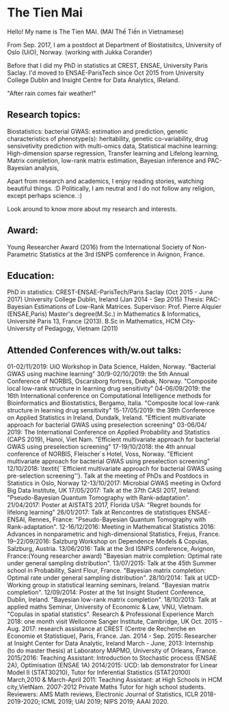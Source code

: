 # The Tien Mai

Hello! My name is The Tien MAI. (MAI Thế Tiến in Vietnamese)

From Sep. 2017, I am a postdoct at Department of Biostatisitcs, 
University of Oslo (UiO), Norway. (working with Jukka Corander)

Before that I did my PhD in statistics at CREST, ENSAE, University Paris Saclay.
I'd moved to ENSAE-ParisTech since Oct 2015 from University College Dublin 
and Insight Centre for Data Analytics, IReland.



"After rain comes fair weather!"
 
## Research topics:
Biostatistics: 
bacterial GWAS: estimation and prediction,
genetic characteristics of phenotype(s): heritability, genetic co-variability,
drug sensivetivity prediction with multi-omics data,
Statistical machine learning: 
High-dimension sparse regression, 
Transfer learning and Lifelong learning,
Matrix completion, low-rank matrix estimation,
Bayesian inference and PAC-Bayesian analysis,

Apart from research and academics, I enjoy reading stories, watching beautiful things. :D
Politically, I am neutral and I do not follow any religion, except perhaps science. :)

Look around to know more about my research and interests.

## Award:
Young Researcher Award (2016) from the International Society of Non-Parametric Statistics at the 3rd ISNPS comference in Avignon, France.


 
## Education:
PhD in statistics:
CREST-ENSAE-ParisTech/Paris Saclay (Oct 2015 - June 2017)
University College Dublin, Ireland (Jan 2014 - Sep 2015)
Thesis: PAC-Bayesian Estimations of Low-Rank Matrices. Supervisor: Prof. Pierre Alquier (ENSAE,Paris)
Master's degree(M.Sc.) in Mathematics & Informatics, Université Paris 13, France (2013).
B.Sc in Mathematics, HCM City-University of Pedagogy, Vietnam (2011)
        
## Attended Conferences with/w.out talks:
01-02/11/2019: UiO Workshop in Data Science, Halden, Norway. "Bacterial GWAS using machine learning"
30/9-02/10/2019: the 5th Annual Conference of NORBIS, Oscarsborg fortress, Drøbak, Norway. "Composite local low-rank structure in learning drug sensitivity"
04-06/09/2019: the 16th International conference on Computational Intelligence methods for Bioinformatics and Biostatistics, Bergamo, Italia.  "Composite local low-rank structure in learning drug sensitivity"
15-17/05/2019:  the 39th Conference on Applied Statistics in Ireland, Dundalk, Ireland. "Efficient multivariate approach for bacterial GWAS using preselection screening" 
03-06/04/ 2019: The International Conference on Applied Probability and Statistics (CAPS 2019), Hanoi, Viet Nam.  "Efficient multivariate approach for bacterial GWAS using preselection screening" 
17-19/10/2018: the 4th annual conference of NORBIS, Fleischer´s Hotel, Voss, Norway. "Efficient multivariate approach for bacterial GWAS using preselection screening"
12/10/2018: \textit{``Efficient multivariate approach for bacterial GWAS using pre-selection screening''}. 
Talk at the meeting of PhDs and Postdocs in Statistics in Oslo, Norway
12-13/10/2017: Microbial GWAS meeting in Oxford Big Data Institute, UK
17/05/2017: Talk at the 37th CASI 2017, Ireland:                                                             "Pseudo-Bayesian Quantum Tomography with Rank-adaptation". 
21/04/2017: Poster at AISTATS 2017, Florida USA:                                                          "Regret bounds for lifelong learning"
26/01/2017: Talk at Rencontres de statistiques ENSAE-ENSAI, Rennes, France:              "Pseudo-Bayesian Quantum Tomography with Rank-adaptation". 
12-16/12/2016: Meeting in Mathematical Statistics 2016: Advances in nonparametric and high-dimensional Statistics, Frejus, France.
19–22/09/2016: Salzburg Workshop on Dependence Models & Copulas, Salzburg, Austria.
13/06/2016: Talk at the 3rd ISNPS conference, Avignon, France:(Young researcher award) "Bayesian matrix completion: Optimal rate under general sampling distribution". 
13/07/2015: Talk at the 45th Summer school in Probability, Saint Flour, France.             "Bayesian matrix completion: Optimal rate under general sampling distribution". 
28/10/2014: Talk at UCD-Working group in statistical learning seminars, Ireland.          "Bayesian matrix completion". 
12/09/2014: Poster at the 1st Insight Student Conference, Dublin, Ireland.                     "Bayesian low-rank matrix completion". 
18/10/2013: Talk at applied maths Seminar, University of Economic & Law, VNU, Vietnam. "Copulas in spatial statistics". 
Research & Professional Experience
March 2018: one month visit Wellcome Sanger Institute, Cambridge, UK
Oct. 2015 - Aug. 2017:  research assistance at CREST (Centre de Recherche en Economie et Statistique), Paris, France.
Jan. 2014 - Sep. 2015:   Researcher at Insight Center for Data Analytic, Ireland
March  - June, 2013:      Internship (to do master thesis) at Laboratory MAPMO, University of Orleans, France.
2015/2016:                   Teaching Assistant: Introduction to Stochastic process (ENSAE 2A), Optimisation (ENSAE 1A)
2014/2015:                   UCD: lab demonstrator for Linear Model II (STAT30210),     Tutor for Inferential Statistics (STAT20100)
March,2010 & March-April 2011: Teaching Assistant: at High Schools in HCM city,VietNam.
2007-2012                    Private Maths Tutor for high school students.
Reviewers: AMS Math reviews, Electronic Journal of Statistics, ICLR 2018-2019-2020; ICML 2019; UAI 2019; NIPS 2019; AAAI 2020.

